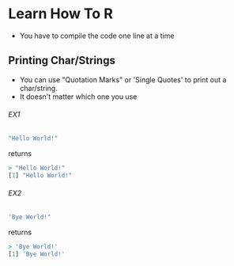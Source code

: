 # Learn How To R
* You have to compile the code one line at a time


## Printing Char/Strings
* You can use "Quotation Marks" or 'Single Quotes' to print out a char/string.
* It doesn't matter which one you use
###### EX1
```R
"Hello World!" 
```
returns
```R
> "Hello World!"
[1] "Hello World!"
```
###### EX2
```R
'Bye World!"
```
returns
```R
> 'Bye World!'
[1] 'Bye World!'
```
